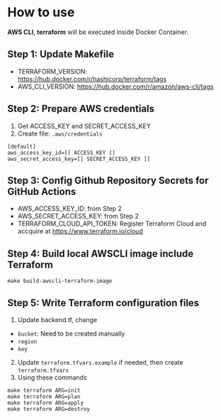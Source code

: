 # How to use
**AWS CLI**, **terraform** will be executed inside Docker Container.

## Step 1: Update Makefile
* TERRAFORM_VERSION: https://hub.docker.com/r/hashicorp/terraform/tags
* AWS_CLI_VERSION: https://hub.docker.com/r/amazon/aws-cli/tags

## Step 2: Prepare AWS credentials

1. Get ACCESS_KEY and SECRET_ACCESS_KEY
2. Create file: `.aws/credentials`
```
[default]
aws_access_key_id=[[ ACCESS_KEY ]]
aws_secret_access_key=[[ SECRET_ACCESS_KEY ]]
```
## Step 3: Config Github Repository Secrets for GitHub Actions
- AWS_ACCESS_KEY_ID: from Step 2
- AWS_SECRET_ACCESS_KEY: from Step 2
- TERRAFORM_CLOUD_API_TOKEN: Register Terraform Cloud and accquire at https://www.terraform.io/cloud

## Step 4: Build local AWSCLI image include Terraform
```
make build-awscli-terraform-image
```

## Step 5: Write Terraform configuration files
1. Update backend.tf, change
* `bucket`: Need to be created manually
* `region`
* `key`
2. Update `terraform.tfvars.example` if needed, then create `terraform.tfvars`
3. Using these commands
```
make terraform ARG=init
make terraform ARG=plan
make terraform ARG=apply
make terraform ARG=destroy
```
